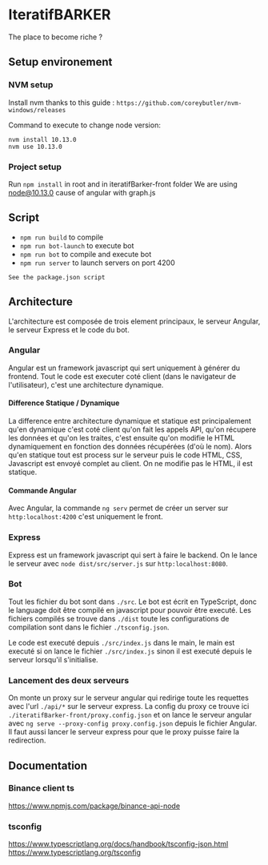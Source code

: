 # IteratifBARKER
The place to become riche ?

## Setup environement

### NVM setup

Install nvm thanks to this guide : `https://github.com/coreybutler/nvm-windows/releases`

Command to execute to change node version:
```
nvm install 10.13.0
nvm use 10.13.0
```

### Project setup
Run ``npm install`` in root and in iteratifBarker-front folder
We are using node@10.13.0 cause of angular with graph.js

## Script 
- ``npm run build`` to compile
- ``npm run bot-launch`` to execute bot
- ``npm run bot`` to compile and execute bot
- ``npm run server`` to launch servers on port 4200

`See the package.json script`

## Architecture

L'architecture est composée de trois element principaux, le serveur Angular, le serveur Express et le code du bot. 

### Angular

Angular est un framework javascript qui sert uniquement à générer du frontend. Tout le code est executer coté client (dans le navigateur de l'utilisateur), c'est une architecture dynamique.

#### Difference Statique / Dynamique
La difference entre architecture dynamique et statique est principalement qu'en dynamique c'est coté client qu'on fait les appels API, qu'on récupere les données et qu'on les traites, c'est ensuite qu'on modifie le HTML dynamiquement en fonction des données récupérées (d'où le nom). Alors qu'en statique tout est process sur le serveur puis le code HTML, CSS, Javascript est envoyé complet au client. On ne modifie pas le HTML, il est statique.

#### Commande Angular
Avec Angular, la commande `ng serv` permet de créer un server sur `http:localhost:4200` c'est uniquement le front. 

### Express

Express est un framework javascript qui sert à faire le backend.
On le lance le serveur avec `node dist/src/server.js` sur `http:localhost:8080`.

### Bot

Tout les fichier du bot sont dans `./src`. Le bot est écrit en TypeScript, donc le language doit être compilé en javascript pour pouvoir être executé. Les fichiers compilés se trouve dans `./dist` toute les configurations de compilation sont dans le fichier `./tsconfig.json`.

Le code est executé depuis `./src/index.js` dans le main, le main est executé si on lance le fichier `./src/index.js` sinon il est executé depuis le serveur lorsqu'il s'initialise.

### Lancement des deux serveurs

On monte un proxy sur le serveur angular qui redirige toute les requettes avec l'url `./api/*` sur le serveur express. La config du proxy ce trouve ici `./iteratifBarker-front/proxy.config.json` et on lance le serveur angular avec `ng serve --proxy-config proxy.config.json` depuis le fichier Angular. Il faut aussi lancer le serveur express pour que le proxy puisse faire la redirection.

## Documentation

### Binance client ts
https://www.npmjs.com/package/binance-api-node

### tsconfig
https://www.typescriptlang.org/docs/handbook/tsconfig-json.html
https://www.typescriptlang.org/tsconfig